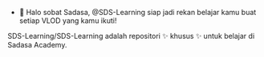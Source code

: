 - 👋 Halo sobat Sadasa, @SDS-Learning siap jadi rekan belajar kamu buat setiap VLOD yang kamu ikuti!

SDS-Learning/SDS-Learning adalah repositori ✨ khusus ✨ untuk belajar di Sadasa Academy.
